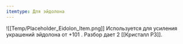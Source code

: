 ```yaml
---
itemtype: Для эйдолона
---
```

![[Temp/Placeholder_Eidolon_Item.png]]
Используется для усиления украшений эйдолона от +101 . Разбор дает 2 [[Кристалл Р3]].

